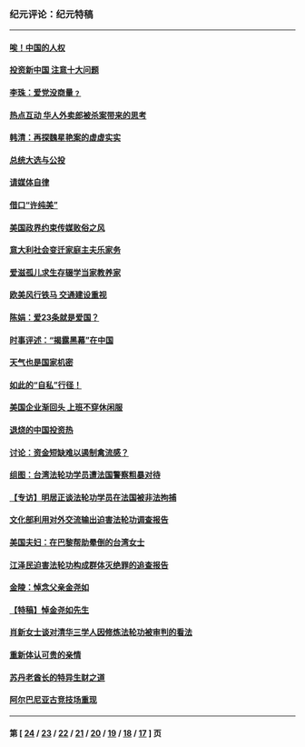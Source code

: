 ### 纪元评论：纪元特稿
---
#### [唉！中国的人权](../../pages/nsc424/n477957.md) 
#### [投资新中国 注意十大问题](../../pages/nsc424/n477944.md) 
#### [李珠：爱党没商量﹖](../../pages/nsc424/n477386.md) 
#### [热点互动 华人外卖郎被杀案带来的思考](../../pages/nsc424/n476895.md) 
#### [韩清：再探魏星艳案的虚虚实实](../../pages/nsc424/n470976.md) 
#### [总统大选与公投](../../pages/nsc424/n469110.md) 
#### [请媒体自律](../../pages/nsc424/n468994.md) 
#### [借口“许纯美”](../../pages/nsc424/n468987.md) 
#### [美国政界约束传媒败俗之风](../../pages/nsc424/n468986.md) 
#### [意大利社会变迁家庭主夫乐家务](../../pages/nsc424/n468985.md) 
#### [爱滋孤儿求生存辍学当家教养家](../../pages/nsc424/n468984.md) 
#### [欧美风行铁马 交通建设重视](../../pages/nsc424/n468972.md) 
#### [陈娟：爱23条就是爱国？](../../pages/nsc424/n466943.md) 
#### [时事评述：“揭露黑幕”在中国](../../pages/nsc424/n465310.md) 
#### [天气也是国家机密](../../pages/nsc424/n464601.md) 
#### [如此的“自私”行径！](../../pages/nsc424/n464595.md) 
#### [美国企业渐回头 上班不穿休闲服](../../pages/nsc424/n464593.md) 
#### [退烧的中国投资热](../../pages/nsc424/n464586.md) 
#### [讨论：资金短缺难以遏制禽流感？](../../pages/nsc424/n460385.md) 
#### [组图：台湾法轮功学员遭法国警察粗暴对待](../../pages/nsc424/n458669.md) 
#### [【专访】明居正谈法轮功学员在法国被非法拘捕](../../pages/nsc424/n458524.md) 
#### [文化部利用对外交流输出迫害法轮功调查报告](../../pages/nsc424/n458234.md) 
#### [美国夫妇：在巴黎帮助晕倒的台湾女士](../../pages/nsc424/n458130.md) 
#### [江泽民迫害法轮功构成群体灭绝罪的追查报告](../../pages/nsc424/n457763.md) 
#### [金陵：悼念父亲金尧如](../../pages/nsc424/n454244.md) 
#### [【特稿】悼金尧如先生](../../pages/nsc424/n451989.md) 
#### [肖新女士谈对清华三学人因修炼法轮功被审判的看法](../../pages/nsc424/n449164.md) 
#### [重新体认可贵的亲情](../../pages/nsc424/n448763.md) 
#### [苏丹老酋长的特异生财之道](../../pages/nsc424/n444598.md) 
#### [阿尔巴尼亚古竞技场重现](../../pages/nsc424/n444597.md) 

---
#### 第 [ [24](./24.md) / [23](./23.md) / [22](./22.md) / [21](./21.md) / [20](./20.md) / [19](./19.md) / [18](./18.md) / [17](./17.md) ] 页
